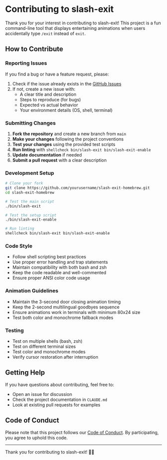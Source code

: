 # Contributing to slash-exit

Thank you for your interest in contributing to slash-exit! This project is a fun command-line tool that displays entertaining animations when users accidentally type `/exit` instead of `exit`.

## How to Contribute

### Reporting Issues

If you find a bug or have a feature request, please:

1. Check if the issue already exists in the [GitHub Issues](https://github.com/Hietan/slash-exit-homebrew/issues)
2. If not, create a new issue with:
   - A clear title and description
   - Steps to reproduce (for bugs)
   - Expected vs actual behavior
   - Your environment details (OS, shell, terminal)

### Submitting Changes

1. **Fork the repository** and create a new branch from `main`
2. **Make your changes** following the project conventions
3. **Test your changes** using the provided test scripts
4. **Run linting** with `shellcheck bin/slash-exit bin/slash-exit-enable`
5. **Update documentation** if needed
6. **Submit a pull request** with a clear description

### Development Setup

```bash
# Clone your fork
git clone https://github.com/yourusername/slash-exit-homebrew.git
cd slash-exit-homebrew

# Test the main script
./bin/slash-exit

# Test the setup script
./bin/slash-exit-enable

# Run linting
shellcheck bin/slash-exit bin/slash-exit-enable
```

### Code Style

- Follow shell scripting best practices
- Use proper error handling and trap statements
- Maintain compatibility with both bash and zsh
- Keep the code readable and well-commented
- Ensure proper ANSI color code usage

### Animation Guidelines

- Maintain the 3-second door closing animation timing
- Keep the 2-second multilingual goodbyes sequence
- Ensure animations work in terminals with minimum 80x24 size
- Test both color and monochrome fallback modes

### Testing

- Test on multiple shells (bash, zsh)
- Test on different terminal sizes
- Test color and monochrome modes
- Verify cursor restoration after interruption

## Getting Help

If you have questions about contributing, feel free to:

- Open an issue for discussion
- Check the project documentation in `CLAUDE.md`
- Look at existing pull requests for examples

## Code of Conduct

Please note that this project follows our [Code of Conduct](CODE_OF_CONDUCT.md). By participating, you agree to uphold this code.

---

Thank you for contributing to slash-exit! 🚪✨